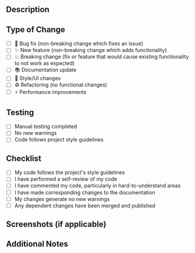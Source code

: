 ## Description

<!-- Provide a brief description of the changes made -->

## Type of Change

<!-- Mark the relevant option with 'x' -->

- [ ] 🐛 Bug fix (non-breaking change which fixes an issue)
- [ ] ✨ New feature (non-breaking change which adds functionality)
- [ ] 💥 Breaking change (fix or feature that would cause existing functionality to not work as expected)
- [ ] 📚 Documentation update
- [ ] 🎨 Style/UI changes
- [ ] ♻️ Refactoring (no functional changes)
- [ ] ⚡ Performance improvements

## Testing

<!-- Describe the tests you ran and their results -->

- [ ] Manual testing completed
- [ ] No new warnings
- [ ] Code follows project style guidelines

## Checklist

<!-- Mark the relevant options with 'x' -->

- [ ] My code follows the project's style guidelines
- [ ] I have performed a self-review of my code
- [ ] I have commented my code, particularly in hard-to-understand areas
- [ ] I have made corresponding changes to the documentation
- [ ] My changes generate no new warnings
- [ ] Any dependent changes have been merged and published

## Screenshots (if applicable)

<!-- Add screenshots to help explain your changes -->

## Additional Notes

<!-- Add any other context about the pull request here -->
